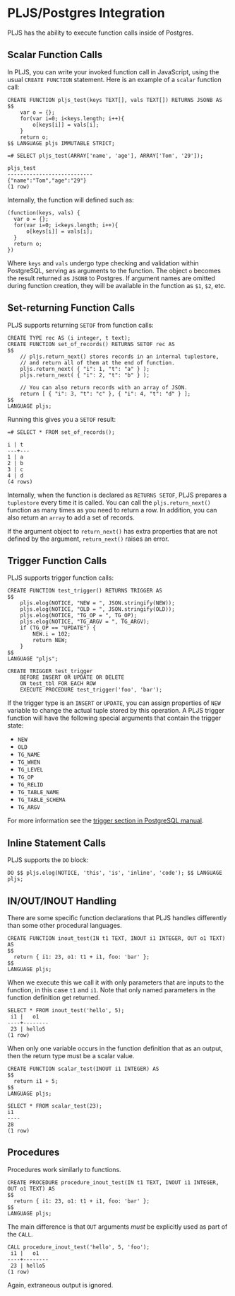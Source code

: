 # PLJS/Postgres Integration

PLJS has the ability to execute function calls inside of Postgres.

## Scalar Function Calls

In PLJS, you can write your invoked function call in JavaScript, using the usual `CREATE FUNCTION` statement. Here is an example of a `scalar` function call:

```
CREATE FUNCTION pljs_test(keys TEXT[], vals TEXT[]) RETURNS JSONB AS $$
    var o = {};
    for(var i=0; i<keys.length; i++){
        o[keys[i]] = vals[i];
    }
    return o;
$$ LANGUAGE pljs IMMUTABLE STRICT;

=# SELECT pljs_test(ARRAY['name', 'age'], ARRAY['Tom', '29']);

pljs_test
---------------------------
{"name":"Tom","age":"29"}
(1 row)
```

Internally, the function will defined such as:

```
(function(keys, vals) {
  var o = {};
  for(var i=0; i<keys.length; i++){
      o[keys[i]] = vals[i];
  }
  return o;
})
```

Where `keys` and `vals` undergo type checking and validation within PostgreSQL, serving as arguments to the function. The object `o` becomes the result returned as `JSONB` to Postgres. If argument names are omitted during function creation, they will be available in the function as `$1`, `$2`, etc.

## Set-returning Function Calls

PLJS supports returning `SETOF` from function calls:

```
CREATE TYPE rec AS (i integer, t text);
CREATE FUNCTION set_of_records() RETURNS SETOF rec AS
$$
    // pljs.return_next() stores records in an internal tuplestore,
    // and return all of them at the end of function.
    pljs.return_next( { "i": 1, "t": "a" } );
    pljs.return_next( { "i": 2, "t": "b" } );

    // You can also return records with an array of JSON.
    return [ { "i": 3, "t": "c" }, { "i": 4, "t": "d" } ];
$$
LANGUAGE pljs;
```

Running this gives you a `SETOF` result:

```
=# SELECT * FROM set_of_records();

i | t
---+---
1 | a
2 | b
3 | c
4 | d
(4 rows)
```

Internally, when the function is declared as `RETURNS SETOF`, PLJS prepares a `tuplestore` every time it is called. You can call the `pljs.return_next()` function as many times as you need to return a row. In addition, you can also return an `array` to add a set of records.

If the argument object to `return_next()` has extra properties that are not defined by the argument, `return_next()` raises an error.

## Trigger Function Calls

PLJS supports trigger function calls:

```
CREATE FUNCTION test_trigger() RETURNS TRIGGER AS
$$
    pljs.elog(NOTICE, "NEW = ", JSON.stringify(NEW));
    pljs.elog(NOTICE, "OLD = ", JSON.stringify(OLD));
    pljs.elog(NOTICE, "TG_OP = ", TG_OP);
    pljs.elog(NOTICE, "TG_ARGV = ", TG_ARGV);
    if (TG_OP == "UPDATE") {
        NEW.i = 102;
        return NEW;
    }
$$
LANGUAGE "pljs";

CREATE TRIGGER test_trigger
    BEFORE INSERT OR UPDATE OR DELETE
    ON test_tbl FOR EACH ROW
    EXECUTE PROCEDURE test_trigger('foo', 'bar');
```

If the trigger type is an `INSERT` or `UPDATE`, you can assign properties of `NEW` variable to change the actual tuple stored by this operation. A PLJS trigger function will have the following special arguments that contain the trigger state:

- `NEW`
- `OLD`
- `TG_NAME`
- `TG_WHEN`
- `TG_LEVEL`
- `TG_OP`
- `TG_RELID`
- `TG_TABLE_NAME`
- `TG_TABLE_SCHEMA`
- `TG_ARGV`

For more information see the [trigger section in PostgreSQL manual](https://www.postgresql.org/docs/current/static/plpgsql-trigger.html).

## Inline Statement Calls

PLJS supports the `DO` block:

```
DO $$ pljs.elog(NOTICE, 'this', 'is', 'inline', 'code'); $$ LANGUAGE pljs;
```

## IN/OUT/INOUT Handling

There are some specific function declarations that PLJS handles differently than some other procedural languages.

```
CREATE FUNCTION inout_test(IN t1 TEXT, INOUT i1 INTEGER, OUT o1 TEXT) AS
$$
  return { i1: 23, o1: t1 + i1, foo: 'bar' };
$$
LANGUAGE pljs;
```

When we execute this we call it with only parameters that are inputs to the function, in this case `t1` and `i1`. Note that only named parameters in the function definition get returned.

```
SELECT * FROM inout_test('hello', 5);
 i1 |   o1
----+--------
 23 | hello5
(1 row)
```

When only one variable occurs in the function definition that as an output, then the return type must be a scalar value.

```
CREATE FUNCTION scalar_test(INOUT i1 INTEGER) AS
$$
  return i1 + 5;
$$
LANGUAGE pljs;

SELECT * FROM scalar_test(23);
i1
----
28
(1 row)
```

## Procedures

Procedures work similarly to functions.

```
CREATE PROCEDURE procedure_inout_test(IN t1 TEXT, INOUT i1 INTEGER, OUT o1 TEXT) AS
$$
  return { i1: 23, o1: t1 + i1, foo: 'bar' };
$$
LANGUAGE pljs;
```

The main difference is that `OUT` arguments _must_ be explicitly used as part of the `CALL`.

```
CALL procedure_inout_test('hello', 5, 'foo');
 i1 |   o1
----+--------
 23 | hello5
(1 row)
```

Again, extraneous output is ignored.
